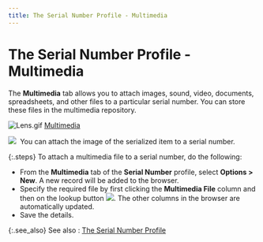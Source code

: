 ```yaml
---
title: The Serial Number Profile - Multimedia
---
```


# The Serial Number Profile - Multimedia


The **Multimedia** tab allows you  to attach images, sound, video, documents, spreadsheets, and other files  to a particular serial number. You can store these files in the multimedia  repository.


![Lens.gif]({{site.wm_baseurl}}/img/lens.gif) [Multimedia]({{site.sc_chm}}/options/miscellaneous-set-up/multimedia/multimedia_setupco.html)


![]({{site.wm_baseurl}}/img/example.gif)  You  can attach the image of the serialized item to a serial number.


{:.steps}
To attach a multimedia file to a serial number,  do the following:

- From the **Multimedia** tab of the **Serial 
 Number** profile, select **Options 
 &gt; New**. A new record will be added to the browser.
- Specify the  required file by first clicking the **Multimedia 
 File** column and then on the lookup button ![]({{site.wm_baseurl}}/img/wh_look_up_button.gif). The  other columns in the browser are automatically updated.
- Save the details.



{:.see_also}
See also
: [The Serial  Number Profile]({{site.wm_baseurl}}/serial-num-trk/serial-number-details/the-serial-number-profile/the_serial_number_profile_1.html)

